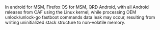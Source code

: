 In android for MSM, Firefox OS for MSM, QRD Android, with all Android releases from CAF using the Linux kernel, while processing OEM unlock/unlock-go fastboot commands data leak may occur, resulting from writing uninitialized stack structure to non-volatile memory.